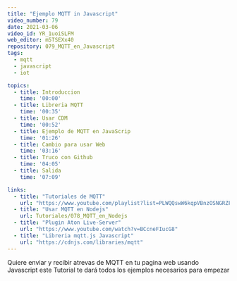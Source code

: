 ```yaml
---
title: "Ejemplo MQTT in Javascript"
video_number: 79
date: 2021-03-06
video_id: YR_1uoiSLFM
web_editor: m5TSEXx40
repository: 079_MQTT_en_Javascript
tags:
  - mqtt
  - javascript
  - iot

topics:
  - title: Introduccion
    time: '00:00'
  - title: Libreria MQTT
    time: '00:35'
  - title: Usar CDM
    time: '00:52'
  - title: Ejemplo de MQTT en JavaScrip
    time: '01:26'
  - title: Cambio para usar Web
    time: '03:16'
  - title: Truco con Github
    time: '04:05'
  - title: Salida
    time: '07:09'

links:
  - title: "Tutoriales de MQTT"
    url: "https://www.youtube.com/playlist?list=PLWQQswW6kqpVBnzOSNGRZFZLXXxXHrXIO"
  - title: "Usar MQTT en Nodejs"
    url: Tutoriales/078_MQTT_en_Nodejs
  - title: "Plugin Aton Live-Server"
    url: "https://www.youtube.com/watch?v=BCcneFIucG8"
  - title: "Libreria mqtt.js Javascript"
    url: "https://cdnjs.com/libraries/mqtt"
---
```


Quiere enviar y recibir atrevas de MQTT en tu pagina web usando Javascript este Tutorial te dará todos los ejemplos necesarios para empezar
